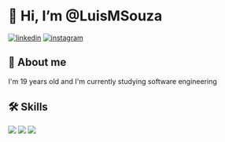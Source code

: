 # 👋 Hi, I’m @LuisMSouza
<!-- ## 🔗 Links -->
<!-- [![portfolio](https://img.shields.io/badge/my_portfolio-000?style=for-the-badge&logo=ko-fi&logoColor=white)](https://katherineoelsner.com/) -->
[![linkedin](https://img.shields.io/badge/linkedin-0A66C2?style=for-the-badge&logo=linkedin&logoColor=white)](https://www.linkedin.com/in/lu%C3%ADs-miguel-souza-1b91b8249/)
[![instagram](https://img.shields.io/badge/Instagram-E4405F?style=for-the-badge&logo=instagram&logoColor=white)](https://www.instagram.com/luism.almd/)

## 🚀 About me

I'm 19 years old and I'm currently studying software engineering

## 🛠 Skills
<div>
<img  src="https://img.shields.io/badge/HTML-239120?style=for-the-badge&logo=html5&logoColor=white">
<img  src="https://img.shields.io/badge/CSS-239120?&style=for-the-badge&logo=css3&logoColor=white">
<img  src="https://img.shields.io/badge/Node.js-43853D?style=for-the-badge&logo=node.js&logoColor=white">
</div>
